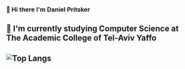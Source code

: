 ### 👋 Hi there I'm Daniel Pritsker
🌱 I'm currently studying Computer Science at The Academic College of Tel-Aviv Yaffo
-
![Top Langs](https://github-readme-stats.vercel.app/api/top-langs/?username=danielpr137&theme=vue )
-



